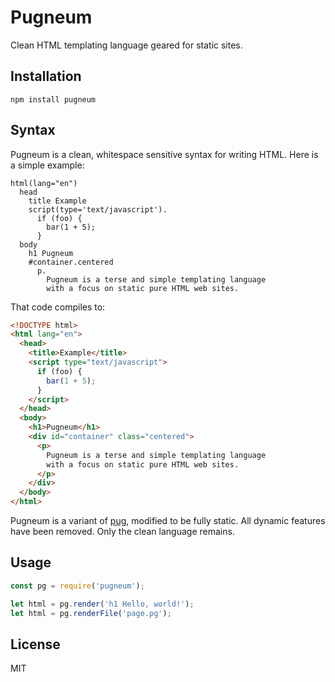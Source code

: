# Pugneum

Clean HTML templating language geared for static sites.

## Installation

    npm install pugneum

## Syntax

Pugneum is a clean, whitespace sensitive syntax for writing HTML.
Here is a simple example:

```pugneum
html(lang="en")
  head
    title Example
    script(type='text/javascript').
      if (foo) {
        bar(1 + 5);
      }
  body
    h1 Pugneum
    #container.centered
      p.
        Pugneum is a terse and simple templating language
        with a focus on static pure HTML web sites.
```

That code compiles to:

```html
<!DOCTYPE html>
<html lang="en">
  <head>
    <title>Example</title>
    <script type="text/javascript">
      if (foo) {
        bar(1 + 5);
      }
    </script>
  </head>
  <body>
    <h1>Pugneum</h1>
    <div id="container" class="centered">
      <p>
        Pugneum is a terse and simple templating language
        with a focus on static pure HTML web sites.
      </p>
    </div>
  </body>
</html>
```

Pugneum is a variant of [pug],
modified to be fully static.
All dynamic features have been removed.
Only the clean language remains.

## Usage

```js
const pg = require('pugneum');

let html = pg.render('h1 Hello, world!');
let html = pg.renderFile('page.pg');
```

## License

MIT

[pug]: https://pugjs.org
